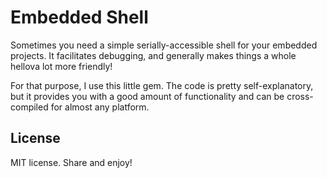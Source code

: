# Embedded Shell

Sometimes you need a simple serially-accessible shell for your embedded projects. It facilitates debugging, and generally makes things a whole hellova lot more friendly!

For that purpose, I use this little gem. The code is pretty self-explanatory, but it provides you with a good amount of functionality and can be cross-compiled for almost any platform.

## License

MIT license. Share and enjoy!